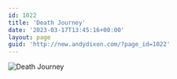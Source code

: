 ```yaml
---
id: 1022
title: 'Death Journey'
date: '2023-03-17T13:45:16+00:00'
layout: page
guid: 'http://new.andydixon.com/?page_id=1022'
---
```


![Death Journey](https://i0.wp.com/assets.g8x2.ldn.idrivee2-23.com/posters/Death%20Journey%2001.jpg?w=1200&ssl=1 "Death Journey")